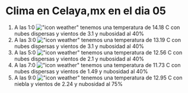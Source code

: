 # Clima en Celaya,mx en el dia 05

1. A las 1:0 !["icon weather"](http://openweathermap.org/img/w/03n.png) tenemos una temperatura de 14.18 C con nubes dispersas y  vientos de 3.1 y nubosidad al 40%
1. A las 3:0 !["icon weather"](http://openweathermap.org/img/w/03n.png) tenemos una temperatura de 13.19 C con nubes dispersas y  vientos de 3.1 y nubosidad al 40%
1. A las 5:0 !["icon weather"](http://openweathermap.org/img/w/03n.png) tenemos una temperatura de 12.56 C con nubes dispersas y  vientos de 2.1 y nubosidad al 40%
1. A las 7:0 !["icon weather"](http://openweathermap.org/img/w/03n.png) tenemos una temperatura de 11.73 C con nubes dispersas y  vientos de 1.49 y nubosidad al 40%
1. A las 9:0 !["icon weather"](http://openweathermap.org/img/w/50d.png) tenemos una temperatura de 12.95 C con niebla y  vientos de 2.24 y nubosidad al 75%

